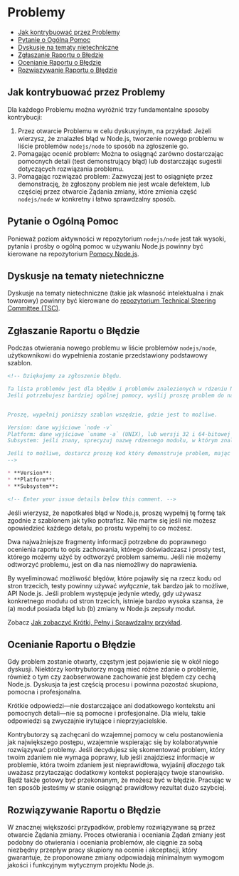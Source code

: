 # Problemy

* [Jak kontrybuować przez Problemy](#how-to-contribute-in-issues)
* [Pytanie o Ogólną Pomoc](#asking-for-general-help)
* [Dyskusje na tematy nietechniczne](#discussing-non-technical-topics)
* [Zgłaszanie Raportu o Błędzie](#submitting-a-bug-report)
* [Ocenianie Raportu o Błędzie](#triaging-a-bug-report)
* [Rozwiązywanie Raportu o Błędzie](#resolving-a-bug-report)

## Jak kontrybuować przez Problemy

Dla każdego Problemu można wyróżnić trzy fundamentalne sposoby kontrybucji:

1. Przez otwarcie Problemu w celu dyskusyjnym, na przykład: Jeżeli wierzysz, że znalazłeś błąd w Node.js, tworzenie nowego problemu w liście problemów `nodejs/node` to sposób na zgłoszenie go.
2. Pomagając ocenić problem: Można to osiągnąć zarówno dostarczając pomocnych detali (test demonstrujący błąd) lub dostarczając sugestii dotyczących rozwiązania problemu.
3. Pomagając rozwiązać problem: Zazwyczaj jest to osiągnięte przez demonstrację, że zgłoszony problem nie jest wcale defektem, lub częściej przez otwarcie Żądania zmiany, które zmienia część `nodejs/node` w konkretny i łatwo sprawdzalny sposób.

## Pytanie o Ogólną Pomoc

Ponieważ poziom aktywności w repozytorium `nodejs/node` jest tak wysoki, pytania i prośby o ogólną pomoc w używaniu Node.js powinny być kierowane na repozytorium [Pomocy Node.js](https://github.com/nodejs/help/issues).

## Dyskusje na tematy nietechniczne

Dyskusje na tematy nietechniczne (takie jak własność intelektualna i znak towarowy) powinny być kierowane do [repozytorium Technical Steering Committee (TSC)](https://github.com/nodejs/TSC/issues).

## Zgłaszanie Raportu o Błędzie

Podczas otwierania nowego problemu w liście problemów `nodejs/node`, użytkownikowi do wypełnienia zostanie przedstawiony podstawowy szablon.

```markdown
<!-- Dziękujemy za zgłoszenie błędu.

Ta lista problemów jest dla błędów i problemów znalezionych w rdzeniu Node.js.
Jeśli potrzebujesz bardziej ogólnej pomocy, wyślij proszę problem do naszego repozytorium pomocy. https://github.com/nodejs/help


Proszę, wypełnij poniższy szablon wszędzie, gdzie jest to możliwe.

Version: dane wyjściowe `node -v`
Platform: dane wyjściowe `uname -a` (UNIX), lub wersji 32 i 64-bitowej (Windows)
Subsystem: jeśli znany, sprecyzuj nazwę rdzennego modułu, w którym znaleziono problem

Jeśli to możliwe, dostarcz proszę kod który demonstruje problem, mając na uwadze by był on tak prosty i wolny od zewnętrznych dependencji jak to tylko możliwe.
--> 

* **Version**:
* **Platform**:
* **Subsystem**:

<!-- Enter your issue details below this comment. -->
```

Jeśli wierzysz, że napotkałeś błąd w Node.js, proszę wypełnij tę formę tak zgodnie z szablonem jak tylko potrafisz. Nie martw się jeśli nie możesz opowiedzieć każdego detalu, po prostu wypełnij to co możesz.

Dwa najważniejsze fragmenty informacji potrzebne do poprawnego ocenienia raportu to opis zachowania, którego doświadczasz i prosty test, którego możemy użyć by odtworzyć problem samemu. Jeśli nie możemy odtworzyć problemu, jest on dla nas niemożliwy do naprawienia.

By wyeliminować możliwość błędów, które pojawiły się na rzecz kodu od stron trzecich, testy powinny używać *wyłącznie*, tak bardzo jak to możliwe, API Node.js. Jeśli problem występuje jedynie wtedy, gdy używasz konkretnego modułu od stron trzecich, istnieje bardzo wysoka szansa, że (a) moduł posiada błąd lub (b) zmiany w Node.js zepsuły moduł.

Zobacz [Jak zobaczyć Krótki, Pełny i Sprawdzalny przykład](https://stackoverflow.com/help/mcve).

## Ocenianie Raportu o Błędzie

Gdy problem zostanie otwarty, częstym jest pojawienie się w okół niego dyskusji. Niektórzy kontrybutorzy mogą mieć różne zdanie o problemie, również o tym czy zaobserwowane zachowanie jest błędem czy cechą Node.js. Dyskusja ta jest częścią procesu i powinna pozostać skupiona, pomocna i profesjonalna.

Krótkie odpowiedzi—nie dostarczające ani dodatkowego kontekstu ani pomocnych detali—nie są pomocne i profesjonalne. Dla wielu, takie odpowiedzi są zwyczajnie irytujące i nieprzyjacielskie.

Kontrybutorzy są zachęcani do wzajemnej pomocy w celu postanowienia jak największego postępu, wzajemnie wspierając się by kolaboratywnie rozwiązywać problemy. Jeśli decydujesz się skomentować problem, który twoim zdaniem nie wymaga poprawy, lub jeśli znajdziesz informacje w problemie, która twoim zdaniem jest nieprawidłowa, wyjaśnij *dlaczego* tak uważasz przytaczając dodatkowy kontekst popierający twoje stanowisko. Bądź także gotowy być przekonanym, że możesz być w błędzie. Pracując w ten sposób jesteśmy w stanie osiągnąć prawidłowy rezultat dużo szybciej.

## Rozwiązywanie Raportu o Błędzie

W znacznej większości przypadków, problemy rozwiązywane są przez otwarcie Żądania zmiany. Proces otwierania i oceniania Żądań zmiany jest podobny do otwierania i oceniania problemów, ale ciągnie za sobą niezbędny przepływ pracy skupiony na ocenie i akceptacji, który gwarantuje, że proponowane zmiany odpowiadają minimalnym wymogom jakości i funkcyjnym wytycznym projektu Node.js.